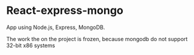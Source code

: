 # React-express-mongo
App using Node.js, Express, MongoDB.

The work the on the project is frozen, because mongodb do not support 32-bit x86 systems
